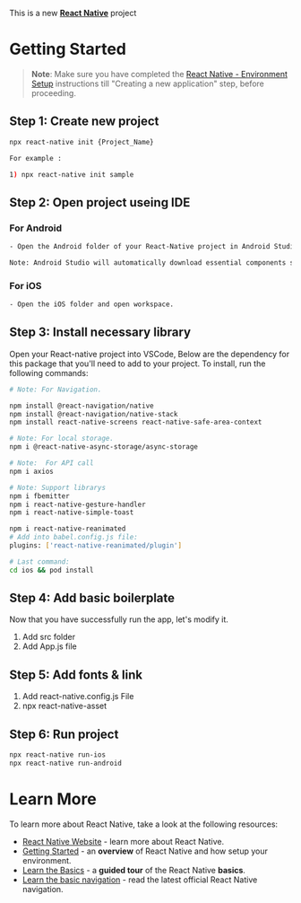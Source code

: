 This is a new [**React Native**](https://reactnative.dev) project

# Getting Started

> **Note**: Make sure you have completed the [React Native - Environment Setup](https://reactnative.dev/docs/environment-setup) instructions till "Creating a new application" step, before proceeding.

## Step 1: Create new project

```bash
npx react-native init {Project_Name}

For example :

1) npx react-native init sample
```

## Step 2: Open project useing IDE

### For Android

```bash
- Open the Android folder of your React-Native project in Android Studio.

Note: Android Studio will automatically download essential components such as Gradle when you open the Android folder of your project.
```

### For iOS

```bash
- Open the iOS folder and open workspace.
```

## Step 3: Install necessary library

Open your React-native project into VSCode, Below are the dependency for this package that you'll need to add to your project. To install, run the following commands:

```bash
# Note: For Navigation.

npm install @react-navigation/native
npm install @react-navigation/native-stack
npm install react-native-screens react-native-safe-area-context

# Note: For local storage.
npm i @react-native-async-storage/async-storage

# Note:  For API call
npm i axios

# Note: Support librarys
npm i fbemitter
npm i react-native-gesture-handler
npm i react-native-simple-toast

npm i react-native-reanimated
# Add into babel.config.js file:
plugins: ['react-native-reanimated/plugin']

# Last command:
cd ios && pod install

```

## Step 4: Add basic boilerplate

Now that you have successfully run the app, let's modify it.

1. Add src folder
2. Add App.js file

## Step 5: Add fonts & link

1. Add react-native.config.js File
2. npx react-native-asset

## Step 6: Run project

```bash
npx react-native run-ios
npx react-native run-android
```

# Learn More

To learn more about React Native, take a look at the following resources:

- [React Native Website](https://reactnative.dev) - learn more about React Native.
- [Getting Started](https://reactnative.dev/docs/environment-setup) - an **overview** of React Native and how setup your environment.
- [Learn the Basics](https://reactnative.dev/docs/getting-started) - a **guided tour** of the React Native **basics**.
- [Learn the basic navigation](https://reactnavigation.org/docs/getting-started/) - read the latest official React Native navigation.
